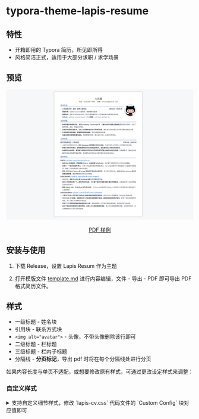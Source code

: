 # typora-theme-lapis-resume
## 特性

- 开箱即用的 Typora 简历，所见即所得
- 风格简洁正式，适用于大部分求职 / 求学场景

## 预览

![](.assets/preview.png)

<div align="center"><a href=".assets/preview.pdf">PDF 样例</a></div>

## 安装与使用

1. 下载 Release，设置 Lapis Resum 作为主题

2. 打开模版文件 [template.md](example/template.md) 进行内容编辑，文件 - 导出 - PDF 即可导出 PDF 格式简历文件。

## 样式

- 一级标题 - 姓名块
- 引用块 - 联系方式块
- `<img alt="avatar">` - 头像，不带头像删除该行即可
- 二级标题 - 栏标题
- 三级标题 - 栏内子标题
- 分隔线 - **分页标记**，导出 pdf 时将在每个分隔线处进行分页

如果内容长度与单页不适配，或想要修改原有样式，可通过更改设定样式来调整：

### 自定义样式


<details>
<summary>支持自定义细节样式，修改 `lapis-cv.css` 代码文件的 `Custom Config` 块对应值即可</summary>

支持自定义的字段如下。

```css
:root {
    --text-size: 10pt;                      // 文本字体大小
    --print-margin-side: 6mm;               // 打印的侧边页边距
    --print-margin-top: 12mm;               // 打印的顶部页边距
    --print-margin-bottom: 0;               // 打印的底部页边距
    --line-height: 1.8;                     // 文本行高
    --avatar-width: 29mm;                   // 头像宽度

    --text-color: #353a42;                  // 文本颜色，若需打印请改为纯黑
    --primary-color: #4870ac;               // 主题色
    --link-color: #0563c1;                  // 链接颜色
    --shadow-color: #dae3eac9;
    --border-color: #dae3ea;

    --h1-size: var(--text-size) + 6pt;      // 一级标题字体大小
    --h2-size: var(--text-size) + 2pt;      // 二级标题字体大小
    --h3-size: var(--text-size) + 0.5pt;    // 三级标题字体大小

    --text-font: 'SourceHanSansCN';         // 文本字体
    --title-font: 'SourceHanSerifCN';       // 标题字体
    --link-font: 'JetBrainsMono';           // 链接字体
    --code-font: 'JetBrainsMono';           // 代码字体
}
```

</details>

